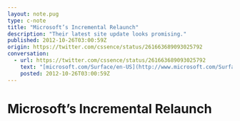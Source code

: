 ```yaml
---
layout: note.pug
type: c-note
title: "Microsoft’s Incremental Relaunch"
description: "Their latest site update looks promising."
published: 2012-10-26T03:00:59Z
origin: https://twitter.com/cssence/status/261663689093025792
conversation:
  - url: https://twitter.com/cssence/status/261663689093025792
    text: "[microsoft.com/Surface/en-US](http://www.microsoft.com/Surface/en-US) looks good on mobile, hopefully other parts of the site get an overhaul soon #Windows8"
    posted: 2012-10-26T03:00:59Z
---
```


# Microsoft’s Incremental Relaunch

